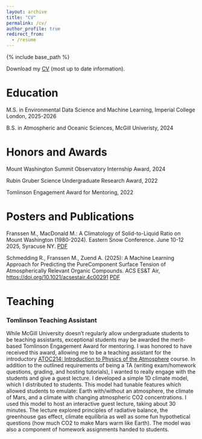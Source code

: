 ```yaml
---
layout: archive
title: "CV"
permalink: /cv/
author_profile: true
redirect_from:
  - /resume
---
```


{% include base_path %}

Download my [CV](../files/Resume__V5_.pdf) (most up to date information).

Education
======
M.S. in Environmental Data Science and Machine Learning, Imperial College London, 2025-2026

B.S. in Atmospheric and Oceanic Sciences, McGill Univeristy, 2024

Honors and Awards
======
Mount Washington Summit Observatory Internship Award, 2024

Rubin Gruber Science Undergraduate Research Award, 2022

Tomlinson Engagement Award for Mentoring, 2022
  
Posters and Publications
======

Franssen M., MacDonald M.: A Climatology of Solid-to-Liquid Ratio on Mount Washington (1980-2024). Eastern Snow Conference. June 10-12 2025, Syracuse NY. [PDF](../files/EasternSnowCon_SLR_Poster.pdf)

Schmedding R., Franssen M., Zuend A. (2025): A Machine Learning Approach for Predicting the PureComponent Surface Tension of Atmospherically Relevant Organic Compounds. ACS ES&T Air, https://doi.org/10.1021/acsestair.4c00291 [PDF](../files/schmedding-franssen-zuend-ml.pdf)

Teaching
======

### Tomlinson Teaching Assistant
While McGill University doesn’t regularly allow undergraduate students to be teaching assistants, exceptional students may be awarded the merit-based Tomlinson Engagement Award for mentoring. I was honored to have received this award, allowing me to be a teaching assistant for the introductory [ATOC214: Introduction to Physics of the Atmosphere](https://www.mcgill.ca/study/2024-2025/courses/atoc-214) course. In addition to the outlined requirements of being a TA (writing exam/homework questions, grading, and hosting tutorials), I wanted to really engage with the students and give a guest lecture. I developed a simple 1D climate model, which I distributed to students. This model had tunable features which allowed students to emulate: Earth with/without an atmosphere, the climate of Mars, and a climate with changing atmospheric CO2 concentrations. I used this model to host an interactive guest lecture, taking about 30 minutes. The lecture explored principles of radiative balance, the greenhouse gas effect, climate equilibria as well as some fun hypothetical questions (how much CO2 to make Mars warm like Earth). The model was also a component of homework assignments handed to students. 

  
